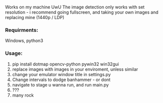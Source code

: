 Works on my machine UwU
The image detection only works with set resolution - i recommend going fullscreen, and taking your own images and replacing mine (1440p / LDP)

### Requirments:
Windows, python3

### Usage:
1. pip install dotmap opencv-python pywin32 win32gui
2. replace images with images in your enviroment, unless similar
3. change your emulator window title in settings.py
4. Change intervals to dodge banhammer - or dont
5. navigate to stage u wanna run, and run main.py
6. ???
7. many rock
